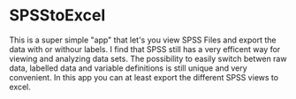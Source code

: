 # SPSStoExcel
This is a super simple "app" that let's you view SPSS Files and export the data with or withour labels. 
I find that SPSS still has a very efficent way for viewing and analyzing data sets. The possibility to easily switch betwen raw data, labelled data and variable definitions is still unique and very convenient. In this app you can at least export the different SPSS views to excel.
